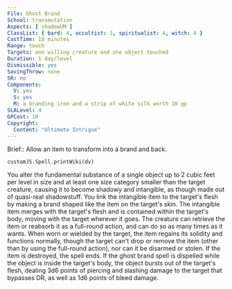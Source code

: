 ```yaml
---
File: Ghost Brand
School: transmutation
Aspects: [ shadowUM ]
ClassList: { bard: 4, occultist: 3, spiritualist: 4, witch: 4 }
CastTime: 10 minutes
Range: touch
Targets: one willing creature and one object touched
Duration: 1 day/level
Dismissible: yes
SavingThrow: none
SR: no
Components:
  V: yes
  S: yes
  M: a branding iron and a strip of white silk worth 10 gp
SLALevel: 4
GPCost: 10
Copyright:
  Content: "Ultimate Intrigue"
---
```

Brief:: Allow an item to transform into a brand and back.

```dataviewjs
customJS.Spell.printWiki(dv)
```

You alter the fundamental substance of a single object up to 2 cubic feet per level in size and at least one size category smaller than the target creature, causing it to become shadowy and intangible, as though made out of quasi-real shadowstuff. You link the intangible item to the target's flesh by making a brand shaped like the item on the target's skin. The intangible item merges with the target's flesh and is contained within the target's body, moving with the target wherever it goes. The creature can retrieve the item or reabsorb it as a full-round action, and can do so as many times as it wants. When worn or wielded by the target, the item regains its solidity and functions normally, though the target can't drop or remove the item (other than by using the full-round action), nor can it be disarmed or stolen. If the item is destroyed, the spell ends. If the ghost brand spell is dispelled while the object is inside the target's body,  the object bursts out of the target's flesh, dealing 3d6 points of piercing and slashing damage to the target that bypasses DR, as well as 1d6 points of bleed damage.
